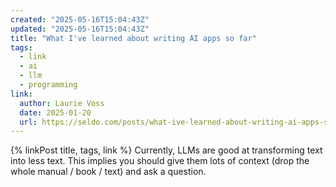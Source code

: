 ```yaml
---
created: "2025-05-16T15:04:43Z"
updated: "2025-05-16T15:04:43Z"
title: "What I've learned about writing AI apps so far"
tags:
  - link
  - ai
  - llm
  - programming
link:
  author: Laurie Voss
  date: 2025-01-20
  url: https://seldo.com/posts/what-ive-learned-about-writing-ai-apps-so-far
---
```


{% linkPost title, tags, link %} Currently, LLMs are good at transforming text into less text. This implies you should give them lots of context (drop the whole manual / book / text) and ask a question.
